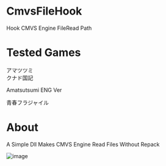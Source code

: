 # CmvsFileHook
Hook CMVS Engine FileRead Path

# Tested Games
アマツツミ  
クナド国記

Amatsutsumi ENG Ver

青春フラジャイル

# About
A Simple Dll Makes CMVS Engine Read Files Without Repack  

![image](https://github.com/Dir-A/CmvsFileHook/blob/main/test.png)
